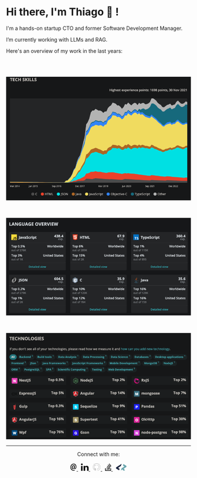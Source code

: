 # Hi there, I'm Thiago 👋 !

I'm a hands-on startup CTO and former Software Development Manager.

I’m currently working with LLMs and RAG.

Here's an overview of my work in the last years:

<br />
<br />

<p align="center">
  <img src="https://github.com/TMarafon/TMarafon/blob/main/img/tech-skills.png?raw=true" alt="CodersRank"/>
</p>

<br />

<p align="center">
  <img src="https://github.com/TMarafon/TMarafon/blob/main/img/languages.jpg?raw=true" alt="CodersRank"/>
</p>

<br />

<p align="center">
  <img src="https://github.com/TMarafon/TMarafon/blob/main/img/tech-cloud.png?raw=true" alt="CodersRank"/>
</p>

---

<div align="center">
    Connect with me:
</div>

<br />

<div align="center">
    <a href="mailto:tmarafon@gmail.com">
        <img src="https://github.com/TMarafon/TMarafon/blob/main/icons/email.svg" height="20" alt="">
    </a>
    &nbsp;
    <a href="https://www.linkedin.com/in/thiagomarafon/">
        <img src="https://github.com/TMarafon/TMarafon/blob/main/icons/linkedin.svg" height="20" alt="">
    </a>
    &nbsp;
    <a href="https://github.com/tmarafon">
        <img src="https://github.com/TMarafon/TMarafon/blob/main/icons/github.jpg" height="20" alt="">
    </a>
    &nbsp;
    <a href="https://stackoverflow.com/users/9004490/marafon-thiago">
        <img src="https://github.com/TMarafon/TMarafon/blob/main/icons/stackoverflow.svg" height="20" alt="">
    </a>
    &nbsp;
    <a href="https://profile.codersrank.io/user/tmarafon/">
        <img src="https://github.com/TMarafon/TMarafon/blob/main/icons/codersrank.svg" height="20" alt="">
    </a>
</div>
